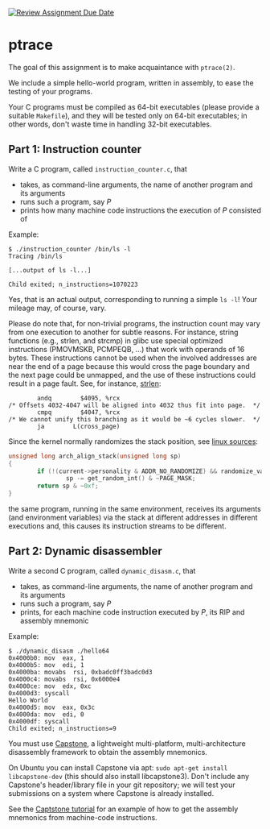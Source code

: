 [![Review Assignment Due Date](https://classroom.github.com/assets/deadline-readme-button-22041afd0340ce965d47ae6ef1cefeee28c7c493a6346c4f15d667ab976d596c.svg)](https://classroom.github.com/a/h2qaHeeq)
# ptrace

The goal of this assignment is to make acquaintance with `ptrace(2)`.

We include a simple hello-world program, written in assembly, to ease the testing of your programs.

Your C programs must be compiled as 64-bit executables (please provide a suitable `Makefile`), and they will be tested only on 64-bit executables; in other words, don't waste time in handling 32-bit executables.

## Part 1: Instruction counter

Write a C program, called `instruction_counter.c`, that

* takes, as command-line arguments, the name of another program and its arguments
* runs such a program, say *P*
* prints how many machine code instructions the execution of *P* consisted of

Example:

```
$ ./instruction_counter /bin/ls -l
Tracing /bin/ls

[...output of ls -l...]

Child exited; n_instructions=1070223
```

Yes, that is an actual output, corresponding to running a simple `ls -l`! Your mileage may, of course, vary.

Please do note that, for non-trivial programs, the instruction count may vary from one execution to another for subtle reasons. For instance, string functions (e.g., strlen, and strcmp) in glibc use special optimized instructions (PMOVMSKB, PCMPEQB, ...) that work with operands of 16 bytes.
These instructions cannot be used when the involved addresses are near the end of a page because this would cross the page boundary and the next page could be unmapped, and the use of these instructions could result in a page fault.
See, for instance, [strlen](https://code.woboq.org/userspace/glibc/sysdeps/x86_64/strlen.S.html#89):

```x86asm
        andq        $4095, %rcx
/* Offsets 4032-4047 will be aligned into 4032 thus fit into page.  */
        cmpq        $4047, %rcx
/* We cannot unify this branching as it would be ~6 cycles slower.  */
        ja        L(cross_page)
```

Since the kernel normally randomizes the stack position, see [linux sources](https://elixir.bootlin.com/linux/latest/source/arch/arm64/kernel/process.c#L542):

```c
unsigned long arch_align_stack(unsigned long sp)
{
        if (!(current->personality & ADDR_NO_RANDOMIZE) && randomize_va_space)
                sp -= get_random_int() & ~PAGE_MASK;
        return sp & ~0xf;
}
```

the same program, running in the same environment, receives its arguments (and environment variables) via the stack at different addresses in different executions and, this causes its instruction streams to be different.

## Part 2: Dynamic disassembler

Write a second C program, called `dynamic_disasm.c`, that

* takes, as command-line arguments, the name of another program and its arguments
* runs such a program, say *P*
* prints, for each machine code instruction executed by *P*, its RIP and assembly mnemonic

Example:

```
$ ./dynamic_disasm ./hello64
0x4000b0: mov  eax, 1
0x4000b5: mov  edi, 1
0x4000ba: movabs  rsi, 0xbadc0ff3badc0d3
0x4000c4: movabs  rsi, 0x6000e4
0x4000ce: mov  edx, 0xc
0x4000d3: syscall
Hello World
0x4000d5: mov  eax, 0x3c
0x4000da: mov  edi, 0
0x4000df: syscall
Child exited; n_instructions=9
```

You must use [Capstone](http://www.capstone-engine.org/), a lightweight multi-platform, multi-architecture disassembly framework to obtain the assembly mnemonics.

On Ubuntu you can install Capstone via apt: `sudo apt-get install libcapstone-dev` (this should also install libcapstone3).
Don't include any Capstone's header/library file in your git repository; we will test your submissions on a system where Capstone is already installed.

See the [Captstone tutorial](https://www.capstone-engine.org/lang_c.html) for an example of how to get the assembly mnemonics from machine-code instructions.
